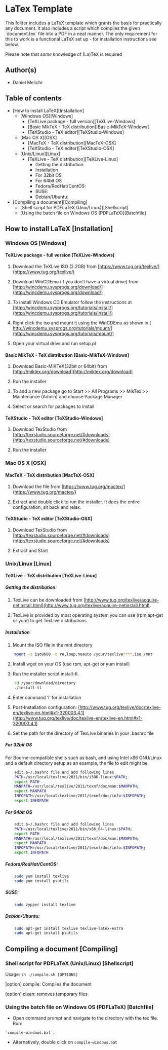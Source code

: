 LaTex Template
====================

This folder includes a LaTeX template which grants the basis for practically any document. It also includes a script which compiles the given ´document.tex´ file into a PDF in a neat manner. The only requirement for this to work is a functional LaTeX set up - for installation instructions see below.

Please note that *some* knowledge of (La)TeX is required



## Author(s)
- Daniel Melichr


## Table of contents
<!-- MarkdownTOC depth=0 -->

- [How to install LaTeX][Installation]
	- [Windows OS][Windows]
		- [TeXLive package - full version][TeXLive-Windows]
		- [Basic MikTeX - TeX  distribution][Basic-MikTeX-Windows]
		- [TeXStudio - TeX  editor][TeXStudio-Windows]
	- [Mac OS X][OSX]
		- [MacTeX - TeX  distribution][MacTeX-OSX]
		- [TeXStudio - TeX  editor][TeXStudio-OSX]
	- [Unix/Linux][Linux]
		- [TeXLive - TeX  distribution][TeXLive-Linux]
			- Getting the distribution:
			- Installation
			- For 32bit OS
			- For 64bit OS
			- Fedora/RedHat/CentOS:
			- SUSE:
			- Debian/Ubuntu:
- [Compiling a document][Compiling]
	- [Shell script for PDFLaTeX (Unix/Linux)][Shellscript]
	- [Using the batch file on Windows OS (PDFLaTeX)][Batchfile]

<!-- /MarkdownTOC -->

 


## How to install LaTeX [Installation]

### Windows OS [Windows]

#### TeXLive package - full version [TeXLive-Windows]

1.  Download the TeXLive ISO (2.2GB) from
    [https://www.tug.org/texlive/](https://www.tug.org/texlive/)

2.  Download WinCDEmu (if you don’t have a virtual drive) from
    [http://wincdemu.sysprogs.org/download/](http://wincdemu.sysprogs.org/download/)

3.  To install Windows CD Emulator follow the instructions at
    [http://wincdemu.sysprogs.org/tutorials/install/](http://wincdemu.sysprogs.org/tutorials/install/)

4.  Right click the iso and mount it using the WinCDEmu as shown in
    [ http://wincdemu.sysprogs.org/tutorials/mount/](http://wincdemu.sysprogs.org/tutorials/mount/)

5.  Open your virtual drive and run setup.pl


#### Basic MikTeX - TeX  distribution [Basic-MikTeX-Windows]

1.  Download Basic-MiKTeX(32bit or 64bit) from
    [http://miktex.org/download](http://miktex.org/download)

2.  Run the installer

3.  To add a new package go to Start >> All Programs >> MikTex >> Maintenance (Admin) and choose Package Manager

4.  Select or search for packages to install

#### TeXStudio - TeX  editor [TeXStudio-Windows]

1.  Download TexStudio from
    [http://texstudio.sourceforge.net/#downloads](http://texstudio.sourceforge.net/#downloads)

2.  Run the installer




### Mac OS X [OSX]

#### MacTeX - TeX  distribution [MacTeX-OSX]

1.  Download the file from
    [https://www.tug.org/mactex/](https://www.tug.org/mactex/)

2.  Extract and double click to run the installer. It does the entire configuration, sit back and relax.

#### TeXStudio - TeX  editor [TeXStudio-OSX]

1.  Download TexStudio from
    [http://texstudio.sourceforge.net/#downloads](http://texstudio.sourceforge.net/#downloads)

2.  Extract and Start




### Unix/Linux [Linux]

#### TeXLive - TeX  distribution [TeXLive-Linux]

##### Getting the distribution:

1.  TexLive can be downloaded from
    [http://www.tug.org/texlive/acquire-netinstall.html](http://www.tug.org/texlive/acquire-netinstall.html).

2.  TexLive is provided by most operating system you can use (rpm,apt-get or yum) to get TexLive distributions

##### Installation

1.  Mount the ISO file in the mnt directory
```sh
    mount -t iso9660 -o ro,loop,noauto /your/texlive****.iso /mnt
```

2.  Install wget on your OS (use rpm, apt-get or yum install)

3.  Run the installer script install-tl.
```sh
    cd /your/download/directory
    ./install-tl
```

4.  Enter command ‘i’ for installation

5.  Post-Installation configuration:
    [http://www.tug.org/texlive/doc/texlive-en/texlive-en.html#x1-320003.4.1](http://www.tug.org/texlive/doc/texlive-en/texlive-en.html#x1-320003.4.1)

6.  Set the path for the directory of TexLive binaries in your .bashrc file

##### For 32bit OS

For Bourne-compatible shells such as bash, and using Intel x86 GNU/Linux and a default directory setup as an example, the file to edit might be
```sh
    edit $~/.bashrc file and add following lines
    PATH=/usr/local/texlive/2011/bin/i386-linux:$PATH; 
    export PATH 
    MANPATH=/usr/local/texlive/2011/texmf/doc/man:$MANPATH;
    export MANPATH 
    INFOPATH=/usr/local/texlive/2011/texmf/doc/info:$INFOPATH;
    export INFOPATH
```
##### For 64bit OS
```sh
    edit $~/.bashrc file and add following lines
    PATH=/usr/local/texlive/2011/bin/x86_64-linux:$PATH;
    export PATH 
    MANPATH=/usr/local/texlive/2011/texmf/doc/man:$MANPATH;
    export MANPATH 
    INFOPATH=/usr/local/texlive/2011/texmf/doc/info:$INFOPATH;
    export INFOPATH
```
##### Fedora/RedHat/CentOS:
```sh
    sudo yum install texlive 
    sudo yum install psutils 
```
##### SUSE:
```sh
    sudo zypper install texlive
```
##### Debian/Ubuntu:
```sh
    sudo apt-get install texlive texlive-latex-extra 
    sudo apt-get install psutils
```

## Compiling a document [Compiling]
### Shell script for PDFLaTeX (Unix/Linux) [Shellscript]

Usage: `sh ./compile.sh [OPTIONS]`

[option]  compile: Compiles the document

[option]  clean: removes temporary files

### Using the batch file on Windows OS (PDFLaTeX) [Batchfile]

*    Open command prompt and navigate to the directory with the tex file. Run:

    `compile-windows.bat`.

*    Alternatively, double click on `compile-windows.bat`
